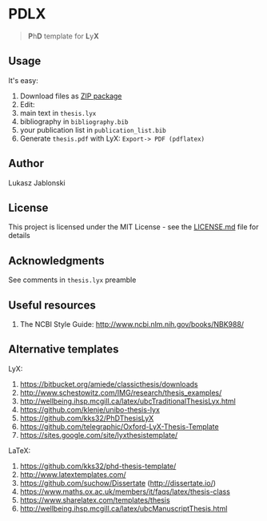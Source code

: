 # PDLX
> **P**h**D** template for **L**y**X**

## Usage
It's easy:

1. Download files as [ZIP package](https://github.com/lukaszjablonski/PDLX/archive/master.zip)
2. Edit:
  1. main text in `thesis.lyx`
  2. bibliography in `bibliography.bib`
  3. your publication list in `publication_list.bib`
3. Generate `thesis.pdf` with LyX: `Export-> PDF (pdflatex)`

## Author
Lukasz Jablonski

## License
This project is licensed under the MIT License - see the [LICENSE.md](LICENSE.md) file for details

## Acknowledgments
See comments in `thesis.lyx` preamble

## Useful resources
1. The NCBI Style Guide: http://www.ncbi.nlm.nih.gov/books/NBK988/

## Alternative templates
LyX:

1. https://bitbucket.org/amiede/classicthesis/downloads
2. http://www.schestowitz.com/IMG/research/thesis_examples/
3. http://wellbeing.ihsp.mcgill.ca/latex/ubcTraditionalThesisLyx.html
4. https://github.com/klenje/unibo-thesis-lyx
5. https://github.com/kks32/PhDThesisLyX
6. https://github.com/telegraphic/Oxford-LyX-Thesis-Template
7. https://sites.google.com/site/lyxthesistemplate/

LaTeX:

1. https://github.com/kks32/phd-thesis-template/
2. http://www.latextemplates.com/
3. https://github.com/suchow/Dissertate (http://dissertate.io/)
4. https://www.maths.ox.ac.uk/members/it/faqs/latex/thesis-class
5. https://www.sharelatex.com/templates/thesis
6. http://wellbeing.ihsp.mcgill.ca/latex/ubcManuscriptThesis.html
